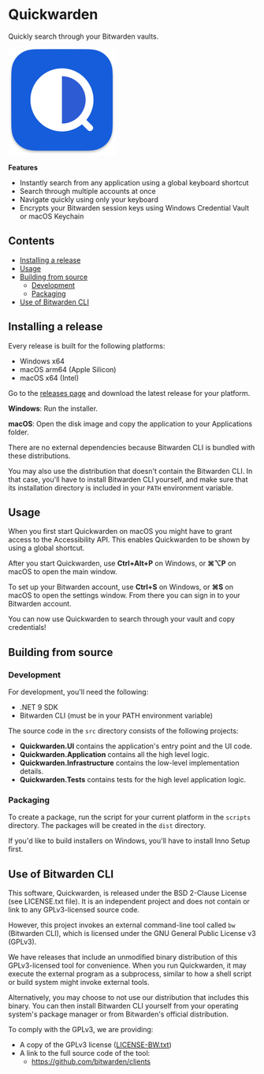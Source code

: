 # Quickwarden

Quickly search through your Bitwarden vaults.

<img src="assets/Icon-sm-half.png" width="218" alt="Logo"/>

**Features**
- Instantly search from any application using a global keyboard shortcut
- Search through multiple accounts at once
- Navigate quickly using only your keyboard
- Encrypts your Bitwarden session keys using Windows Credential Vault or macOS Keychain

## Contents
- [Installing a release](#installing-a-release)
- [Usage](#usage)
- [Building from source](#building-from-source)
  - [Development](#development)
  - [Packaging](#packaging)
- [Use of Bitwarden CLI](#use-of-bitwarden-cli)

## Installing a release

Every release is built for the following platforms:

- Windows x64
- macOS arm64 (Apple Silicon)
- macOS x64 (Intel)

Go to the [releases page](https://github.com/ixnas/Quickwarden/releases) and download the latest release for your platform.

**Windows**: Run the installer.

**macOS**: Open the disk image and copy the application to your Applications folder.

There are no external dependencies because Bitwarden CLI is bundled with these distributions.

You may also use the distribution that doesn't contain the Bitwarden CLI.
In that case, you'll have to install Bitwarden CLI yourself, and make sure that its installation directory is included in your `PATH` environment variable.

## Usage
When you first start Quickwarden on macOS you might have to grant access to the Accessibility API.
This enables Quickwarden to be shown by using a global shortcut.

After you start Quickwarden, use **Ctrl+Alt+P** on Windows, or **⌘⌥P** on macOS to open the main window.

To set up your Bitwarden account, use **Ctrl+S** on Windows, or **⌘S** on macOS to open the settings window.
From there you can sign in to your Bitwarden account.

You can now use Quickwarden to search through your vault and copy credentials!

## Building from source
### Development
For development, you'll need the following:
- .NET 9 SDK
- Bitwarden CLI (must be in your PATH environment variable)

The source code in the `src` directory consists of the following projects:
- **Quickwarden.UI** contains the application's entry point and the UI code.
- **Quickwarden.Application** contains all the high level logic.
- **Quickwarden.Infrastructure** contains the low-level implementation details.
- **Quickwarden.Tests** contains tests for the high level application logic.

### Packaging
To create a package, run the script for your current platform in the `scripts` directory.
The packages will be created in the `dist` directory.

If you'd like to build installers on Windows, you'll have to install Inno Setup first.

## Use of Bitwarden CLI

This software, Quickwarden, is released under the BSD 2-Clause License (see LICENSE.txt file). It is an independent project and does not contain or link to any GPLv3-licensed source code.

However, this project invokes an external command-line tool called `bw` (Bitwarden CLI), which is licensed under the GNU General Public License v3 (GPLv3).

We have releases that include an unmodified binary distribution of this GPLv3-licensed tool for convenience.
When you run Quickwarden, it may execute the external program as a subprocess, similar to how a shell script or build system might invoke external tools.

Alternatively, you may choose to not use our distribution that includes this binary.
You can then install Bitwarden CLI yourself from your operating system's package manager or from Bitwarden's official distribution.

To comply with the GPLv3, we are providing:
- A copy of the GPLv3 license ([LICENSE-BW.txt](LICENSE-BW.txt))
- A link to the full source code of the tool:
  - https://github.com/bitwarden/clients
